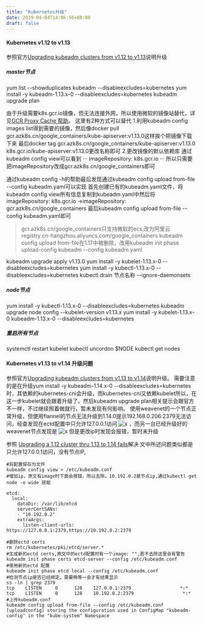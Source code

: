 ```yaml
---
title: "Kubernetes升级"
date: 2019-04-04T14:06:56+08:00
draft: false
---
```


#### Kubernetes v1.12 to v1.13
参照官方[Upgrading kubeadm clusters from v1.12 to v1.13](https://kubernetes.io/docs/tasks/administer-cluster/kubeadm/kubeadm-upgrade-1-13/)说明升级

##### master节点
yum list --showduplicates kubeadm --disableexcludes=kubernetes
yum install -y kubeadm-1.13.x-0 --disableexcludes=kubernetes
kubeadm upgrade plan

由于升级需要k8s.gcr.io镜像，但无法连接外网，所以使用微软的镜像站替代，详见[GCR Proxy Cache 帮助](http://mirror.azure.cn/help/gcr-proxy-cache.html)。
这里有2种方式可以替代
1.利用kubeadm config images list得到需要的镜像，然后像docker pull gcr.azk8s.cn/google_containers/kube-apiserver:v1.13.0这样挨个把镜像下载下来
最后docker tag gcr.azk8s.cn/google_containers/kube-apiserver:v1.13.0 k8s.gcr.io/kube-apiserver:v1.13.0更改名称即可
2.更改镜像的默认依赖库
通过kubeadm config view可以看到
···
imageRepository: k8s.gcr.io
···
所以只需要把imageRepository改成gcr.azk8s.cn/google_containers即可

通过kubeadm config -h的帮助最后发现通过kubeadm config upload from-file --config kubeadm.yaml可以实现
首先创建已有的kubeadm.yaml文件，将kubeadm config view所有信息复制到kubeadm.yaml中然后将
imageRepository: k8s.gcr.io ->imageRepository: gcr.azk8s.cn/google_containers
最后kubeadm config upload from-file --config kubeadm.yaml即可

> gcr.azk8s.cn/google_containers只支持微软的ecs,改为阿里云registry.cn-hangzhou.aliyuncs.com/google_containers
> kubeadm config upload from-file在1.17中被删除，改用kubeadm init phase upload-config kubeadm --config kubeadm.yaml

kubeadm upgrade apply v1.13.0
yum install -y kubelet-1.13.x-0 --disableexcludes=kubernetes
yum install -y kubectl-1.13.x-0 --disableexcludes=kubernetes
kubectl drain 节点名称 --ignore-daemonsets

##### node节点
yum install -y kubectl-1.13.x-0 --disableexcludes=kubernetes
kubeadm upgrade node config --kubelet-version v1.13.x
yum install -y kubelet-1.13.x-0 kubeadm-1.13.x-0 --disableexcludes=kubernetes

##### 重启所有节点
systemctl restart kubelet
kubectl uncordon $NODE
kubectl get nodes


#### Kubernetes v1.13 to v1.14 升级问题
参照官方[Upgrading kubeadm clusters from v1.13 to v1.14](https://kubernetes.io/docs/tasks/administer-cluster/kubeadm/kubeadm-upgrade-1-14/)说明升级。
需要注意的是在升级yum install -y kubeadm-1.14.x-0 --disableexcludes=kubernetes时，其依赖的kubernetes-cni会升级，而kubernetes-cni又依赖kubelet所以，在这一步kubelet就会跟着升级了。然后kubeadm upgrade plan相关提示会跟官方不一样，不过继续照着做就行，暂未发现有何影响。
使用weavenet的一个节点正常升级，但使用flannel的节点无法升级到1.14.0提示192.168.0.206:2379无法访问，经查发现在ectd配置中只允许127.0.0.1访问
![x](/images/ectd1.png)
，而另一台已经升级好的weavenet节点发现是
![x](/images/ectd2.png)
但是更改ip时发现会报错，暂时未升级

参照 [Upgrading a 1.12 cluster thru 1.13 to 1.14 fails](https://github.com/kubernetes/kubeadm/issues/1471)解决
文中所述问题类似都是只允许127.0.0.1访问，没有节点IP,

    #将配置保存为文件
    kubeadm config view > /etc/kubeadm.conf
    #增加ip，原文有image时下面会报错，所以去除。10.192.0.2是节点ip,通过kubectl get node -o wide 获取

````
etcd:
  local:
    dataDir: /var/lib/etcd
    serverCertSANs:
    - "10.192.0.2"
    extraArgs:
      listen-client-urls: https://127.0.0.1:2379,https://10.192.0.2:2379 
````

    #删除ectd certs 
    rm /etc/kubernetes/pki/etcd/server.*
    #生成新的ectd certs,原文中的ectd配置时有一个image: "",若不去除这里会有警告
    kubeadm init phase certs etcd-server --config /etc/kubeadm.conf
    #使用新的ectd 配置
    kubeadm init phase etcd local --config /etc/kubeadm.conf
    #检测节点ip是否已经绑定。需要稍等一会才有结果显示
    ss -ln | grep 2379
    tcp    LISTEN     0      128    127.0.0.1:2379                  *:*                  
    tcp    LISTEN     0      128    10.192.0.2:2379                  *:*   
    #上传kubeadm.conf
    kubeadm config upload from-file --config /etc/kubeadm.conf
    [uploadconfig] storing the configuration used in ConfigMap "kubeadm-config" in the "kube-system" Namespace
    
    
    